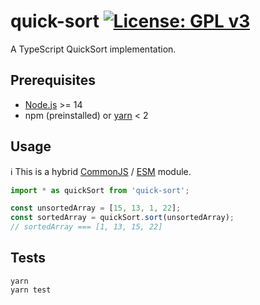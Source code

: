 # quick-sort [![License: GPL v3](https://img.shields.io/badge/License-GPLv3-blue.svg)](https://www.gnu.org/licenses/gpl-3.0)

A TypeScript QuickSort implementation.

## Prerequisites

- [Node.js](https://nodejs.org) >= 14
- npm (preinstalled) or [yarn](https://classic.yarnpkg.com) < 2

## Usage

ℹ️ This is a hybrid [CommonJS](https://nodejs.org/docs/latest/api/modules.html#modules-commonjs-modules) / [ESM](https://nodejs.org/api/esm.html#introduction) module.

```ts
import * as quickSort from 'quick-sort';

const unsortedArray = [15, 13, 1, 22];
const sortedArray = quickSort.sort(unsortedArray);
// sortedArray === [1, 13, 15, 22]
```

## Tests

```
yarn
yarn test
```

